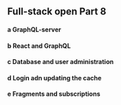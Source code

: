 ## Full-stack open  Part 8

#### a  GraphQL-server 
#### b  React and GraphQL 
#### c  Database and user administration
#### d  Login adn updating the cache
#### e  Fragments and subscriptions